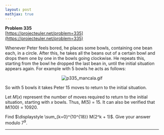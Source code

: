```yaml
---
layout: post
mathjax: true
---
```

**Problem 335**  
[https://projecteuler.net/problem=335](https://projecteuler.net/problem=335)

<p>Whenever Peter feels bored, he places some bowls, containing one bean each, in a circle. After this, he takes all the beans out of a certain bowl and drops them one by one in the bowls going clockwise. He repeats this, starting from the bowl he dropped the last bean in, until the initial situation appears again. For example with 5 bowls he acts as follows:</p>

<div align="center"><img src="https://projecteuler.net/project/images/p335_mancala.gif" class="dark_img" alt="p335_mancala.gif" /></div>

<p>So with 5 bowls it takes Peter 15 moves to return to the initial situation.</p>

<p>Let <var>M</var>(<var>x</var>) represent the number of moves required to return to the initial situation, starting with <var>x</var> bowls. Thus, <var>M</var>(5) = 15. It can also be verified that <var>M</var>(100) = 10920.</p>

<p>Find $\displaystyle \sum_{k=0}^{10^{18}} M(2^k + 1)$. Give your answer modulo 7<sup>9</sup>.</p>


---
